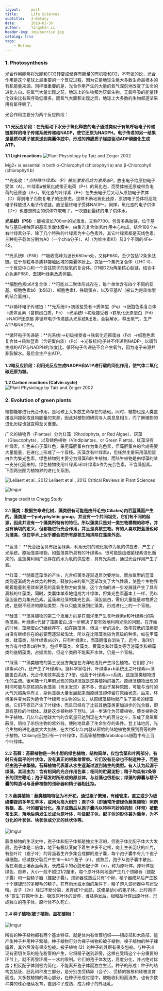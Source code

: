 ```yaml
---
layout:     post
title:      Life Sciences
subtitle:   2-Botany
date:       2019-03-30
author:     Yingshan Li
header-img: img/sunrise.jpg
catalog: true
tags:
    - Botany
---
```


### 1. Photosynthesis

光合作用能够将光能和CO2转变成储存有能量的有机物和O2，不夸张的说，光合作用是这个星球上最重要的一个反应过程，因为它是地球生绝大多数生命最根本的有机能量来源。同样很重要的是，光合作用产生的大量的氧气深刻地改变了生命的进化方向。在氧气大量出现之前，地球上的生物都为厌氧生物，无氧呼吸的能量转化效率比有氧呼吸低很多。而氧气大面积出现之后，地球上大多数的生物都逐渐采用有氧呼吸了。

光合作用主要分为两个反应阶段：

#### 1.1 光反应阶段：在光驱动下水分子氧化释放的电子通过类似于有氧呼吸电子传递链那样的电子传递系统传递给NADP，使它还原为NADPH。电子传递的另一结果是基质中质子被泵送到类囊体腔中，形成的跨膜质子梯度驱动ADP磷酸化生成ATP。


**1.1 Light reactions**
![Plant Physiology by Taiz and Zeiger 2002](https://i.imgur.com/g0nBtus.jpg)

Mg2+ is essential in both α-Chlorophyll (chlorophyll a) and β-Chlorophyll (chlorophyll b)

**光吸收：**当特殊叶绿素a（P）被光激发后成为激发态P*，放出电子给原初电子受体（A）。叶绿素a被氧化成带正电荷（P+）的氧化态，而受体被还原成带负电荷的还原态（A-）。氧化态的叶绿素（P+）在失去电子后又可从原初电子供体（D）得到电子而恢复电子的还原态。这样不断地氧化还原，原初电子受体将高能电子释放进入电子传递链，直至最终电子受体NADP+。同样，氧化态的电子供体（D+）也要想前面的供体夺取电子，一次直到最终的电子供体水。

**光系统Ⅰ（PSI）:** 能被波长700nm的光激发，又称P700。包含多条肽链，位于基粒与基质接触区的基质类囊体膜中。由集光复合体Ⅰ和作用中心构成。结合100个左右叶绿素分子、除了几个特殊的叶绿素为中心色素外，其它叶绿素都是天线色素。三种电子载体分别为A0（一个chla分子）、A1（为维生素K1）及3个不同的4Fe-4S。

**光系统Ⅱ（PSⅡ）:**吸收高峰为波长680nm处，又称P680。至少包括12条多肽链。位于基粒与基质非接触区域的类囊体膜上。包括一个集光复合体（LHC Ⅱ）、一个反应中心和一个含锰原子的放氧的复合体。D1和D2为两条核心肽链，结合中心色素P680、去镁叶绿素及质体醌。

**细胞色素b6/f复合体：**可能以二聚体形式存在，每个单体含有四个不同的亚基。细胞色素b6（b563）、细胞色素f、铁硫蛋白、以及亚基Ⅳ（被认为是质体醌的结合蛋白）。

**非循环电子传递链：**光系统Ⅱ→初级接受者→质体醌（Pq）→细胞色素复合体→质体蓝素（含铜蛋白质，Pc）→光系统Ⅰ→初级接受者→铁氧化还原蛋白（Fd）→NADP还原酶
非循环电子传递链从光系统Ⅱ出发，会裂解水，释出氧气，生产ATP与NADPH。

**循环电子传递链：**光系统Ⅰ→初级接受者→铁氧化还原蛋白（Fd）→细胞色素复合体→质粒蓝素（含铜蛋白质）（Pc）→光系统Ⅰ电子并不传递到NADP+, 以调节生成的ATP与NADPH的浓度比。循环电子传递链不会产生氧气，因为电子来源并非裂解水。最后会生产出ATP。



#### 1.2暗反应阶段：利用光反应生成NADPH和ATP进行碳的同化作用，使气体二氧化碳还原为糖。


**1.2 Carbon reactions (Calvin cycle)**
![Plant Physiology by Taiz and Zeiger 2002](https://i.imgur.com/mOMpE79.jpg)





### 2. Evolution of green plants

植物能够进行光合作用，是地球上大多数生命存在的基础。同时，植物也是人类直接或间接获取食物能量的来源，因此对植物的研究与人类息息相关，而了解植物的进化历程也就变得至关重要。

广义的植物界（Plantae）分为红藻（Rhodophyta, or Red Algae）、灰藻（Glaucophyta），以及绿色植物（Viridiplantae，or Green Plants)。红藻没有叶绿素，红色来自于藻红色，采用藻胆蛋白作为集光色素，但藻胆蛋白的合成需要大量能量，在进化上形成了一个盲枝。灰藻含有叶绿素a，但任然主要采用藻胆蛋白作为集光色素。绿色植物则主要分为绿藻和陆生植物，而陆生植物是由绿藻的某一支分化而来的。绿色植物使用叶绿素a和叶绿素b作为光合色素，不含藻胆素。下面两张图为植物界的进化关系图。

![Leliaert et al., 2012](https://i.imgur.com/mSrwIBh.jpg)
Leliaert et al., 2012 Critical Reviews in Plant Sciences

![Imgur](https://i.imgur.com/CNfPZ9G.jpg)

Image credit to Chegg Study


#### 2.1 藻类：根据生命进化树，藻类很有可能是由纤毛虫(Ciliates)内吞蓝藻而产生的。藻类是一个polyphyletic group，并没有一个共同祖先，它们有不同的起源，因此并没有一个藻类所特有的特征。所以藻类只是对一类生物模糊的称呼，并没有确切的定义，但都能进行光合作用，并且是真核生物。有的人喜欢把蓝藻也称为藻类，但在学术上似乎都会把所有原核生物排除在藻类外面。

**蓝藻： **光合细菌具有细菌绿素，利用无机的硫化氢作为氢的供应者，产生了光系统。原始藻类植物，如蓝藻类所具有的叶绿素a，很可能是由细菌绿素进化而来的。蓝藻类利用广泛存在的水为氢的供应者，具有光系统，通过光合作用产生了氧。

**红藻：**随着蓝藻类的产生，光合细菌类逐渐退居次要地位，而放氧型的蓝藻类则逐渐成为占优势的种类，释放出来的氧气逐渐改变了大气性质，使整个生物界朝着能量利用效率更高的喜氧生物方向发展。这个方向的进一步发展就产生了具有真核的红藻类，同时，类囊体单条地组成为叶绿体，但集光色素基本上一样，仍以藻胆蛋白为集光色素。蓝藻和红藻的集光色素，藻胆蛋白，需用大量能量和物质合成，是很不经济的原始类型，所以只能发展到红藻类，形成进化上的一个盲枝。

**硅藻：**藻类植物的第二个发展方向是在海洋里产生含叶绿素a和叶绿素c的杂色藻类。叶绿素c代替了藻胆蛋白,进一步解决了更有效地利用光能的问题。在开始的时候，藻胆蛋白仍继续存在，如在隐藻类，但进一步的进化，效率较低的藻胆蛋白没有继续存在的必要而逐渐被淘汰，所以在比隐藻类较为高级的种类，如在甲藻类、硅藻类，除叶绿素a以外，只有叶绿素c，而藻胆蛋白消失了。迄今，海洋仍为含有叶绿素c的种类，包括甲藻类、金藻类、黄藻类和硅藻类等浮游藻类和褐藻类的底栖藻类，占据优势。但这个类群不能离开水体，仍是一个盲枝。

**绿藻：**藻类植物的第三发展方向是在海洋较浅处产生绿色植物。它们除了叶绿素a以外，还产生了叶绿素b。据科学家估计，叶绿素a+b系统比之叶绿素a+藻胆蛋白系统，光合作用效率高出了3倍，也高于叶绿素a+c系统。这是藻类植物进化的主流。很可能十几年前发现的原绿藻就是这类植物的祖先。原绿藻植物出现的时间可能与原核的杂色藻类（尚未发现）差不多，但由于某种原因，可能与当时的大气光照条件有关，杂色藻类大量发展起来而原绿藻却停留在原始状态。后来，环境条件变为较为适合于叶绿素 b生物的生长，从原绿藻植物就产生了真核的绿藻类。它们不但已产生了叶绿体，而且已经有了比较其他藻类更加进步的光合器，即具有基粒的叶绿体。就是这类植物终于登陆，进一步演化为苔藓植物、蕨类植物及种子植物。几亿年前地球大气的含氧量已达到现在大气的百分之十，形成了臭氧屏蔽层，阻挡了杀伤生物的紫外线，使陆地具备了生命生存的条件。登上陆地后，光合生物的进化速度大大加快，在大约5亿年内就从原始的陆地植物发展到高等的种子植物。Chlamy细胞只有一个叶绿体，而高等植物像Arabidopsis细胞中有上百个叶绿体。

#### 2.2 苔藓：苔藓植物是一种小型的绿色植物，结构简单，仅包含茎和叶两部分，有时只有扁平的叶状体，没有真正的根和维管束。它们没有花朵也不制造种子，而是经由孢子来繁殖。苔藓植物代表着从水生逐渐过渡到陆生的类型。有人认为起源于绿藻，其理由为：含有相同的光合作用色素；相同的贮藏淀粉；精子均具有2条等长的顶生鞭毛；孢子萌发时所形成的原丝体，与丝藻也很相似；绿藻的卵囊与精子囊的构造可与苔藓植物的颈卵器和精子器相比拟。

#### 2.3 蕨类植物：蕨类植物特征为不开花，通过孢子繁殖，有维管束，直立或少为缠绕攀援的多年生草本，或间为高大树形；孢子体（即通常所谓绿色蕨类植物）照例有根、茎、叶的器官分化。孢子成熟后从孢子囊内以特种巧妙的机制（环带）被散布出来，落地后萌发生长成为原叶体，叫做配子体。配子体的形体甚为简单，为不分化的叶状体、块状体或分叉的丝状体等。

![Imgur](https://imgur.com/7qmfrse.jpg)

蕨类植物的生活史中，孢子体和配子体都是独立生活的，但孢子体比配子体大大发展。孢子体是二倍体，地下有根状茎向下着生许多不定根，向上生长羽状的叶片，有些叶片（孢子叶）的背面着生许多集合成群的孢子囊，每个孢子囊中有几个孢子母细胞，经减数分裂后产生16～64个孢子（n）。成熟后，孢子从孢子囊中散出，落在潮湿土壤表面萌发，长成扁平的心脏形配子体（n），称为原叶体。原叶体是绿色、自养，大小一般不超过1/2厘米，每个原叶体向地面产生几个颈卵器（雌配子囊）和一些精子器（雄配子囊）。颈卵器成熟后只有1个卵，精子器成熟后产生数十个螺旋形的多鞭毛的精子。在有雨水或水滴的条件下，精子游入颈卵器中与卵受精。合子（2n）经过不断分裂，发育成1个幼胚，这便是幼小的孢子体。此时孢子体“寄生”在原叶体上，吸取原叶体的营养，当胚萌发后，根和茎叶穿出原叶体，形成独立的孢子体，原叶体不久死亡。

#### 2.4 种子植物(被子植物，显花植物)：

![Imgur](https://imgur.com/v684MAs.jpg)

所有的种子植物都有两个基本特征，就是体内有维管组织——韧皮部和木质部、能产生种子并用种子繁殖。种子植物可分为裸子植物和被子植物。裸子植物的种子裸露着，其外层没有果皮包被。被子植物 [2]  的种子的外层有果皮包被。与种子出现有密切关系的是花粉管的产生，它将精子送到卵旁，这样在受精这个十分重要的环节上，就不再受环境－－水的限制。它们的孢子体发达，高度分化，并占绝对优势；相反配子体则极为简化，不能离开孢子体而独立生活。种子的形成：种子的结构包括胚、胚乳和种皮三部分，是分别由受精卵（合子）、受精的极核和珠被发育而成。大多数植物的珠心部分，在种子形成过程中，被吸收利用而消失，也有少数种类的珠心继续发育，直到种子成熟，成为种子的外胚乳。




